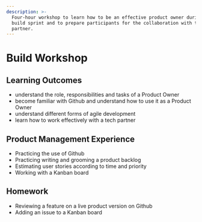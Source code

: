 ```yaml
---
description: >-
  Four-hour workshop to learn how to be an effective product owner during the
  build sprint and to prepare participants for the collaboration with their tech
  partner.
---
```


# Build Workshop

## Learning Outcomes 

* understand the role, responsibilities and tasks of a Product Owner 
* become familiar with Github and understand how to use it as a Product Owner 
* understand different forms of agile development 
* learn how to work effectively with a tech partner 

## Product Management Experience

* Practicing the use of Github 
* Practicing writing and grooming a product backlog 
* Estimating user stories according to time and priority 
* Working with a Kanban board

## Homework 

* Reviewing a feature on a live product version on Github 
* Adding an issue to a Kanban board

###  



